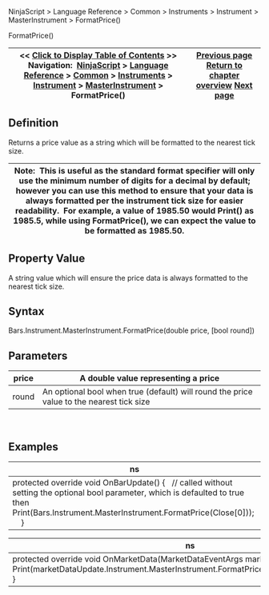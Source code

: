 ﻿
NinjaScript \> Language Reference \> Common \> Instruments \> Instrument \> MasterInstrument \> FormatPrice()

FormatPrice()

| \<\< [Click to Display Table of Contents](formatprice.md) \>\> **Navigation:**     [NinjaScript](ninjascript-1.md) \> [Language Reference](language_reference_wip-1.md) \> [Common](common-1.md) \> [Instruments](instruments_ninjascript-1.md) \> [Instrument](instrument-1.md) \> [MasterInstrument](masterinstrument-1.md) \> FormatPrice() | [Previous page](exchanges-1.md) [Return to chapter overview](masterinstrument-1.md) [Next page](instrumenttype-1.md) |
| --- | --- |
## Definition
Returns a price value as a string which will be formatted to the nearest tick size.  
 

| Note:  This is useful as the standard format specifier will only use the minimum number of digits for a decimal by default; however you can use this method to ensure that your data is always formatted per the instrument tick size for easier readability.  For example, a value of 1985\.50 would Print() as 1985\.5, while using FormatPrice(), we can expect the value to be formatted as 1985\.50\. |
| --- |
## 
## 
## Property Value
A string value which will ensure the price data is always formatted to the nearest tick size.

## Syntax
Bars.Instrument.MasterInstrument.FormatPrice(double price, \[bool round])
 
## Parameters

| price | A double value representing a price |
| --- | --- |
| round | An optional bool when true (default) will round the price value to the nearest tick size |
 
## 
## Examples

| ns |
| --- |
| protected override void OnBarUpdate() {    // called without setting the optional bool parameter, which is defaulted to true then    Print(Bars.Instrument.MasterInstrument.FormatPrice(Close\[0]));      } |

| ns |
| --- |
| protected override void OnMarketData(MarketDataEventArgs marketDataUpdate) {    Print(marketDataUpdate.Instrument.MasterInstrument.FormatPrice(marketDataUpdate.Price)); } |
